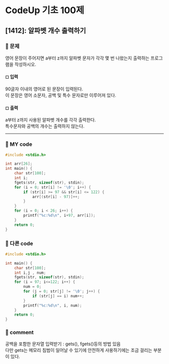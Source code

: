 # CodeUp 기초 100제

## [1412]: 알파벳 개수 출력하기

### 🌴 문제

영어 문장이 주어지면 a부터 z까지 알파벳 문자가 각각 몇 번 나왔는지 출력하는 프로그램을 작성하시오.

#### ◻ 입력

90글자 이내의 영어로 된 문장이 입력된다.<br>
이 문장은 영어 소문자, 공백 및 특수 문자로만 이루어져 있다.

#### ◻ 출력

a부터 z까지 사용된 알파벳 개수를 각각 출력한다. <br> 특수문자와 공백의 개수는 출력하지 않는다.

---

### 🤠 MY code

```c++
#include <stdio.h>

int arr[26];
int main() {
	char str[100];
	int i;
	fgets(str, sizeof(str), stdin);
	for (i = 0; str[i] != '\0'; i++) {
		if (str[i] >= 97 && str[i] <= 122) {
			arr[(str[i] - 97)]++;
		}
	}
	for (i = 0; i < 26; i++) {
		printf("%c:%d\n", i+97, arr[i]);
	}
	return 0;
}

```

### 💬 다른 code

```c++
#include <stdio.h>

int main() {
	char str[100];
	int i,j , num;
	fgets(str, sizeof(str), stdin);
	for (i = 97; i<=122; i++) {
		num = 0;
		for (j = 0; str[j] != '\0'; j++) {
			if (str[j] == i) num++;
		}
		printf("%c:%d\n", i, num);
	}
	return 0;
}
```

### 📙 comment

공백을 포함한 문자열 입력받기 : gets(), fgets()등의 방법 있음<br>
다만 gets는 메모리 침범이 일어날 수 있기에 안전하게 사용하기에는 조금 걸리는 부분이 있다. <br>

